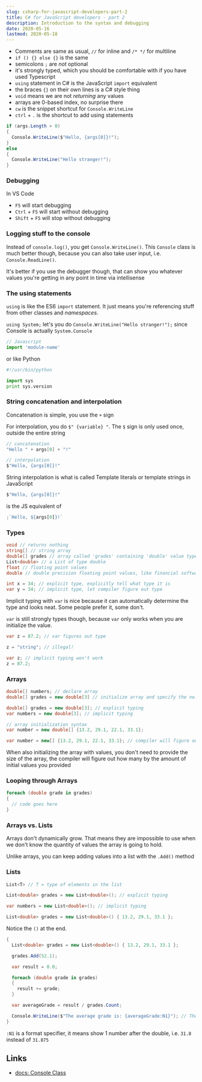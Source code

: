```yaml
---
slug: csharp-for-javascript-developers-part-2
title: C# for JavaScript developers - part 2
description: Introduction to the syntax and debugging
date: 2020-05-16
lastmod: 2020-05-18
---
```


- Comments are same as usual, `//` for inline and `/* */` for multiline
- `if () {} else {}` is the same
- semicolons `;` are _not_ optional
- it's strongly typed, which you should be comfortable with if you have used Typescript
- `using` statement in C# is the JavaScript `import` equivalent
- the braces `{}` on their own lines is a C# style thing
- `void` means we are not _returning_ any values
- arrays are 0-based index, no surprise there
- `cw` is the snippet shortcut for `Console.WriteLine`
- `ctrl` + `.` is the shortcut to add using statements

```c#
if (args.Length > 0)
{
  Console.WriteLine($"Hello, {args[0]}!");
}
else
{
  Console.WriteLine("Hello stranger!");
}
```

### Debugging

In VS Code

- `F5` will start debugging
- `Ctrl` + `F5` will start without debugging
- `Shift` + `F5` will stop without debugging

### Logging stuff to the console

Instead of `console.log()`, you get `Console.WriteLine()`. This `Console` class is much better though, because you can also take user input, i.e. `Console.ReadLine()`.

It's better if you use the debugger though, that can show you whatever values you're getting in any point in time via intellisense

### The using statements

`using` is like the ES6 `import` statement. It just means you're referencing stuff from other classes and _namespaces_.

`using System;` let's you do `Console.WriteLine("Hello stranger!");` since Console is actually `System.Console`

```js
// Javascript
import 'module-name'
```

or like Python

```py
#!/usr/bin/python

import sys
print sys.version
```

### String concatenation and interpolation

Concatenation is simple, you use the `+` sign

For interpolation, you do `$" {variable} "`. The `$` sign is only used once, outside the entire string

```csharp
// concatenation
"Hello " + args[0] + "!"

// interpolation
$"Hello, {args[0]}!"
```

String interpolation is what is called Template literals or template strings in JavaScript

```c#
$"Hello, {args[0]}!"
```

is the JS equivalent of

```js
;`Hello, ${args[0]}!`
```

### Types

```csharp
void // returns nothing
string[] // string array
double[] grades // array called 'grades' containing 'double' value type
List<double> // a List of type double
float // floating point values
double // double precision floating point values, like financial software precise, takes up more storage space than float
```

```csharp
int x = 34; // explicit type, explicitly tell what type it is
var y = 34; // implicit type, let compiler figure out type
```

Implicit typing with `var` is nice because it can automatically determine the type and looks neat. Some people prefer it, some don't.

`var` is still strongly types though, because `var` only works when you are initialize the value.

```c#
var z = 87.2; // var figures out type

z = "string"; // illegal!
```

```c#
var z; // implicit typing won't work
z = 87.2;
```

### Arrays

```c#
double[] numbers; // declare array
double[] grades = new double[3] // initialize array and specify the no. of elements it'll contain
```

```c#
double[] grades = new double[3]; // explicit typing
var numbers = new double[3]; // implicit typing
```

```c#
// array initialization syntax
var number = new double[] {13.2, 29.1, 22.1, 33.1};
```

```c#
var number = new[] {13.2, 29.1, 22.1, 33.1}; // compiler will figure out array size and array type
```

When also initializing the array with values, you don't need to provide the size of the array, the compiler will figure out how many by the amount of initial values you provided

### Looping through Arrays

```c#
foreach (double grade in grades)
{
  // code goes here
}
```

### Arrays vs. Lists

Arrays don't dynamically grow. That means they are impossible to use when we don't know the quantity of values the array is going to hold.

Unlike arrays, you can keep adding values into a list with the `.Add()` method

### Lists

```c#
List<T> // T = type of elements in the list
```

```c#
List<double> grades = new List<double>(); // explicit typing
```

```c#
var numbers = new List<double>(); // implicit typing
```

```c#
List<double> grades = new List<double>() { 13.2, 29.1, 33.1 };
```

Notice the `()` at the end.

```c#
{
  List<double> grades = new List<double>() { 13.2, 29.1, 33.1 };

  grades.Add(52.1);

  var result = 0.0;

  foreach (double grade in grades)
  {
    result += grade;
  }

  var averageGrade = result / grades.Count;

  Console.WriteLine($"The average grade is: {averageGrade:N1}"); // The average grade is 31.8
}
```

`:N1` is a format specifier, it means show 1 number after the double, i.e. `31.8` instead of `31.875`

## Links

- [docs: Console Class](https://docs.microsoft.com/en-us/dotnet/api/system.console?view=netcore-3.1)
